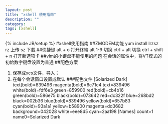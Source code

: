 ```yaml
---
layout: post
title: "xshell 使用指南"
description: ""
category: 
tags: [xshell]
---
```

{% include JB/setup %}
#xshell使用指南
##ZMODEM功能
    yum install lrzsz
    rz 上传
    sz 下载
##快捷键
    alt + o 打开终端
    alt 1-9 切换
    ctrl + alt 切换
    ctrl + shift + n 打开新选项卡
##vim的小键盘不能使用的问题
在会话的属性中，将VT模式的初始数字键盘设置为普通
##配色方案
1. 保存成xcs文件，导入；
2. 在每个会话窗口设置成默认
###配色文件
    [Solarized Dark]
    text(bold)=839496
    magenta(bold)=6c71c4
    text=839496
    white(bold)=fdf6e3
    green=859900
    red(bold)=cb4b16
    green(bold)=586e75
    black(bold)=073642
    red=dc322f
    blue=268bd2
    black=002b36
    blue(bold)=839496
    yellow(bold)=657b83
    cyan(bold)=93a1a1
    yellow=b58900
    magenta=dd3682
    background=042028
    white=eee8d5
    cyan=2aa198
    [Names]
    count=1
    name0=Solarized Dark

